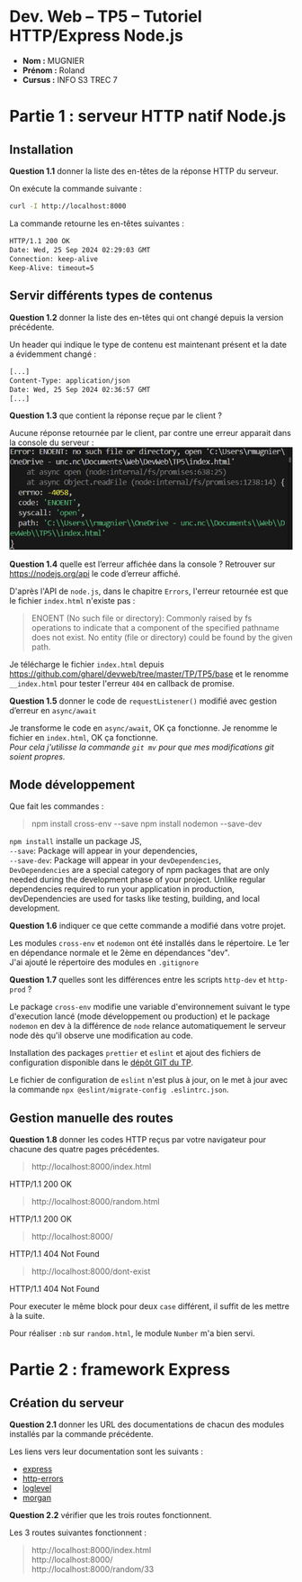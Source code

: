<link rel="stylesheet" href="https://gcore.jsdelivr.net/gh/Microsoft/vscode@f56f4e1adc2b5b447375d560ab817fe1ceceb104/extensions/markdown-language-features/media/markdown.css">
<!-- <link rel="stylesheet" href="https://cdn.jsdelivr.net/gh/Microsoft/vscode@f56f4e1adc2b5b447375d560ab817fe1ceceb104/extensions/markdown-language-features/media/markdown.css"> -->

# Dev. Web – TP5 – Tutoriel HTTP/Express Node.js

- **Nom :** MUGNIER
- **Prénom :** Roland
- **Cursus :** INFO S3 TREC 7

# Partie 1 : serveur HTTP natif Node.js

## Installation

**Question 1.1** donner la liste des en-têtes de la réponse HTTP du serveur.

On exécute la commande suivante :
```bash
curl -I http://localhost:8000
```

La commande retourne les en-têtes suivantes :

```http
HTTP/1.1 200 OK
Date: Wed, 25 Sep 2024 02:29:03 GMT
Connection: keep-alive
Keep-Alive: timeout=5
```

## Servir différents types de contenus

**Question 1.2** donner la liste des en-têtes qui ont changé depuis la version précédente.

Un header qui indique le type de contenu est maintenant présent et la date a évidemment changé :

```http
[...]
Content-Type: application/json
Date: Wed, 25 Sep 2024 02:36:57 GMT
[...]
```

**Question 1.3** que contient la réponse reçue par le client ?

Aucune réponse retournée par le client, par contre une erreur apparait dans la console du serveur :
![Erreur Q1.3](img\ErreurQ1.3.png)

**Question 1.4** quelle est l’erreur affichée dans la console ? Retrouver sur https://nodejs.org/api le code d’erreur affiché.

D'après l'API de `node.js`, dans le chapitre `Errors`, l'erreur retournée est que le fichier `index.html` n'existe pas :
> ENOENT (No such file or directory): Commonly raised by fs operations to indicate that a component of the specified pathname does not exist. No entity (file or directory) could be found by the given path.

Je télécharge le fichier `index.html` depuis https://github.com/gharel/devweb/tree/master/TP/TP5/base et le renomme `__index.html` pour tester l'erreur `404` en callback de promise.  

**Question 1.5** donner le code de `requestListener()` modifié avec gestion d’erreur en `async/await`

Je transforme le code en `async/await`, OK ça fonctionne. Je renomme le fichier en `index.html`, OK ça fonctionne.  
*Pour cela j'utilisse la commande `git mv` pour que mes modifications git soient propres.*

## Mode développement

Que fait les commandes :
> npm install cross-env --save
> npm install nodemon --save-dev

`npm install` installe un package JS,  
`--save`: Package will appear in your dependencies,  
`--save-dev`: Package will appear in your `devDependencies`,  
`DevDependencies` are a special category of npm packages that are only needed during the development phase of your project. Unlike regular dependencies required to run your application in production, devDependencies are used for tasks like testing, building, and local development.
  
**Question 1.6** indiquer ce que cette commande a modifié dans votre projet.

Les modules `cross-env` et `nodemon` ont été installés dans le répertoire. Le 1er en dépendance normale et le 2ème en dépendances "dev".  
J'ai ajouté le répertoire des modules en `.gitignore`

**Question 1.7** quelles sont les différences entre les scripts `http-dev` et `http-prod` ?

Le package `cross-env` modifie une variable d'environnement suivant le type d'execution lancé (mode développement ou production) et le package `nodemon` en dev à la différence de `node` relance automatiquement le serveur node dès qu'il observe une modification au code.

Installation des packages `prettier` et `eslint` et ajout des fichiers de configuration disponible dans le [dépôt GIT du TP](https://github.com/gharel/devweb/tree/master/TP/TP5/base).

Le fichier de configuration de `eslint` n'est plus à jour, on le met à jour avec la commande `npx @eslint/migrate-config .eslintrc.json`.


## Gestion manuelle des routes

**Question 1.8** donner les codes HTTP reçus par votre navigateur pour chacune des quatre pages précédentes.

> http://localhost:8000/index.html

HTTP/1.1 200 OK

> http://localhost:8000/random.html

HTTP/1.1 200 OK

> http://localhost:8000/  

HTTP/1.1 404 Not Found

> http://localhost:8000/dont-exist

HTTP/1.1 404 Not Found


Pour executer le même block pour deux `case` différent, il suffit de les mettre à la suite.

Pour réaliser `:nb` sur `random.html`, le module `Number` m'a bien servi.


# Partie 2 : framework Express

## Création du serveur

**Question 2.1** donner les URL des documentations de chacun des modules installés par la commande précédente.

Les liens vers leur documentation sont les suivants :
- [express](https://expressjs.com/en/4x/api.html)
- [http-errors](https://github.com/jshttp/http-errors#readme)
- [loglevel](https://github.com/pimterry/loglevel)
- [morgan](https://github.com/expressjs/morgan#readme)

**Question 2.2** vérifier que les trois routes fonctionnent.

Les 3 routes suivantes fonctionnent :
> http://localhost:8000/index.html  
> http://localhost:8000/  
> http://localhost:8000/random/33  